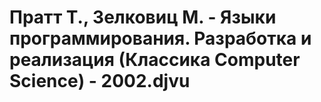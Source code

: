 # Пратт Т., Зелковиц М. - Языки программирования. Разработка и реализация (Классика Computer Science) - 2002.djvu
